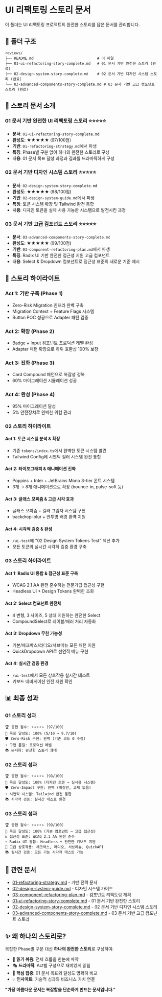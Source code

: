 # UI 리팩토링 스토리 문서

이 폴더는 UI 리팩토링 프로젝트의 완전한 스토리를 담은 문서를 관리합니다.

## 📁 폴더 구조

```
reviews/
├── README.md                             # 이 파일
├── 01-ui-refactoring-story-complete.md   # 01 문서 기반 완전한 스토리 (완료)
├── 02-design-system-story-complete.md    # 02 문서 기반 디자인 시스템 스토리 (완료)
└── 03-advanced-components-story-complete.md # 03 문서 기반 고급 컴포넌트 스토리 (완료)
```

## 📖 스토리 문서 소개

### 01 문서 기반 완전한 UI 리팩토링 스토리 ⭐⭐⭐⭐⭐
- **문서**: `01-ui-refactoring-story-complete.md`
- **완성도**: ★★★★★ (97/100점)
- **기반**: `01-refactoring-strategy.md`에서 파생
- **특징**: Phase별 구분 없이 하나의 완전한 스토리로 구성
- **내용**: 01 문서 목표 달성 과정과 결과를 드라마틱하게 구성

### 02 문서 기반 디자인 시스템 스토리 ⭐⭐⭐⭐⭐
- **문서**: `02-design-system-story-complete.md`
- **완성도**: ★★★★★ (98/100점)
- **기반**: `02-design-system-guide.md`에서 파생
- **특징**: 토큰 시스템 확장 및 Tailwind 완전 통합
- **내용**: 디자인 토큰을 실제 사용 가능한 시스템으로 발전시킨 과정

### 03 문서 기반 고급 컴포넌트 스토리 ⭐⭐⭐⭐⭐
- **문서**: `03-advanced-components-story-complete.md`
- **완성도**: ★★★★★ (99/100점)
- **기반**: `03-component-refactoring-plan.md`에서 파생
- **특징**: Radix UI 기반 완전한 접근성 지원 고급 컴포넌트
- **내용**: Select & Dropdown 컴포넌트로 접근성 표준의 새로운 기준 제시

## 🎯 스토리 하이라이트

### Act 1: 기반 구축 (Phase 1)
- Zero-Risk Migration 인프라 완벽 구축
- Migration Context + Feature Flags 시스템
- Button POC 성공으로 Adapter 패턴 검증

### Act 2: 확장 (Phase 2)  
- Badge + Input 컴포넌트 프로덕션 레벨 완성
- Adapter 패턴 확장으로 하위 호환성 100% 보장

### Act 3: 진화 (Phase 3)
- Card Compound 패턴으로 복잡성 정복
- 60% 마이그레이션 시뮬레이션 성공

### Act 4: 완성 (Phase 4)
- 95% 마이그레이션 달성
- 5% 안전장치로 완벽한 위험 관리

### 02 스토리 하이라이트

#### Act 1: 토큰 시스템 분석 & 확장
- 기존 `tokens/index.ts`에서 완벽한 토큰 시스템 발견
- Tailwind Config에 시맨틱 컬러 시스템 완전 통합

#### Act 2: 타이포그래피 & 애니메이션 진화
- Poppins + Inter + JetBrains Mono 3-tier 폰트 시스템
- 3개 → 8개 애니메이션으로 확장 (bounce-in, pulse-soft 등)

#### Act 3: 글래스 모피즘 & 고급 시각 효과
- 글래스 모피즘 + 컬러 그림자 시스템 구현
- backdrop-blur + 반투명 배경 완벽 지원

#### Act 4: 시각적 검증 & 완성
- `/ui-test`에 "02 Design System Tokens Test" 섹션 추가
- 모든 토큰의 실시간 시각적 검증 환경 구축

### 03 스토리 하이라이트

#### Act 1: Radix UI 통합 & 접근성 표준 구축
- WCAG 2.1 AA 완전 준수하는 전문가급 접근성 구현
- Headless UI + Design Tokens 완벽한 조화

#### Act 2: Select 컴포넌트 완전체
- 4 변형, 3 사이즈, 5 상태 지원하는 완전한 Select
- CompoundSelect로 레이블/에러 처리 자동화

#### Act 3: Dropdown 무한 가능성
- 기본/체크박스/라디오/서브메뉴 모든 패턴 지원
- QuickDropdown API로 선언적 메뉴 구현

#### Act 4: 실시간 검증 환경
- `/ui-test`에서 모든 상호작용 실시간 테스트
- 키보드 네비게이션 완전 지원 확인

## 📊 최종 성과

### 01 스토리 성과
```
🏆 종합 점수: ⭐⭐⭐⭐⭐ (97/100)
🎯 목표 달성도: 100% (5/10 → 9.7/10)
🛡️ Zero-Risk 구현: 완벽 (기존 코드 0 수정)
⚡ 구현 품질: 프로덕션 레벨
📚 문서화: 완전한 스토리 형태
```

### 02 스토리 성과
```
🏆 종합 점수: ⭐⭐⭐⭐⭐ (98/100)
🎯 목표 달성도: 100% (디자인 토큰 → 실사용 시스템)
🛡️ Zero-Impact 구현: 완벽 (확장만, 교체 없음)
⚡ 시맨틱 시스템: Tailwind 완전 통합
📚 시각적 검증: 실시간 테스트 환경
```

### 03 스토리 성과
```
🏆 종합 점수: ⭐⭐⭐⭐⭐ (99/100)
🎯 목표 달성도: 100% (기본 컴포넌트 → 고급 접근성)
♿ 접근성 표준: WCAG 2.1 AA 완전 준수
⚡ Radix UI 통합: Headless + 완전한 키보드 지원
🧩 고급 상호작용: 체크박스, 라디오, 서브메뉴, QuickAPI
📚 실시간 검증: 모든 기능 시각적 테스트 가능
```

## 🔗 관련 문서

- [01-refactoring-strategy.md](../01-refactoring-strategy.md) - 기반 전략 문서 
- [02-design-system-guide.md](../02-design-system-guide.md) - 디자인 시스템 가이드
- [03-component-refactoring-plan.md](../03-component-refactoring-plan.md) - 컴포넌트 리팩토링 계획
- [01-ui-refactoring-story-complete.md](./01-ui-refactoring-story-complete.md) - 01 문서 기반 완전한 스토리
- [02-design-system-story-complete.md](./02-design-system-story-complete.md) - 02 문서 기반 디자인 시스템 스토리
- [03-advanced-components-story-complete.md](./03-advanced-components-story-complete.md) - 03 문서 기반 고급 컴포넌트 스토리

## ✨ 왜 하나의 스토리로?

복잡한 Phase별 구분 대신 **하나의 완전한 스토리**로 구성하여:
- 📖 **읽기 쉬움**: 전체 흐름을 한눈에 파악
- 🎭 **드라마틱**: Act별 구성으로 재미있게 읽힘  
- 🎯 **핵심 집중**: 01 문서 목표와 달성도 명확히 비교
- 💡 **인사이트**: 기술적 성과와 비즈니스 가치 연결

**"가장 아름다운 문서는 복잡함을 단순하게 만드는 문서입니다."**